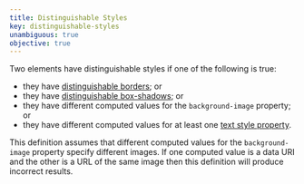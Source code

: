 ```yaml
---
title: Distinguishable Styles
key: distinguishable-styles
unambiguous: true
objective: true
---
```


Two elements have distinguishable styles if one of the following is true:

- they have [distinguishable borders](#distinguishable-borders); or
- they have [distinguishable box-shadows](#distinguishable-box-shadows); or
- they have different computed values for the `background-image` property; or
- they have different computed values for at least one [text style property](#text-style-properties).

This definition assumes that different computed values for the `background-image` property specify different images. If one computed value is a data URI and the other is a URL of the same image then this definition will produce incorrect results.
